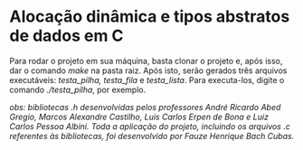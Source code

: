 # Alocação dinâmica e tipos abstratos de dados em C

Para rodar o projeto em sua máquina, basta clonar o projeto e, após isso, dar o comando *make* na pasta raiz. Após isto, serão gerados três arquivos executáveis: *testa_pilha, testa_fila* e *testa_lista*. Para executa-los, digite o comando *./testa_pilha*, por exemplo.

*obs: bibliotecas .h desenvolvidas pelos professores André Ricardo Abed Gregio, Marcos Alexandre Castilho, Luis Carlos Erpen de Bona e Luiz Carlos Pessoa Albini. Toda a aplicação do projeto, incluindo os arquivos .c referentes às bibliotecas, foi desenvolvido por Fauze Henrique Bach Cubas.*
